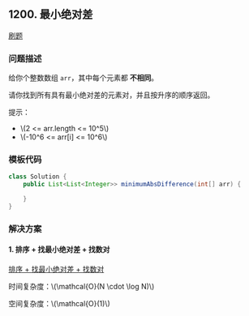<script src="https://cdn.bootcss.com/mathjax/2.7.7/MathJax.js?config=TeX-AMS-MML_HTMLorMML"></script>

## 1200. 最小绝对差

[刷题](qu1200/solu/Solution.java)

### 问题描述

给你个整数数组 `arr`，其中每个元素都 **不相同**。

请你找到所有具有最小绝对差的元素对，并且按升序的顺序返回。

提示：

* \\(2 <= arr.length <= 10^5\\)
* \\(-10^6 <= arr[i] <= 10^6\\)

### 模板代码

``` java
class Solution {
    public List<List<Integer>> minimumAbsDifference(int[] arr) {

    }
}
```

### 解决方案

#### 1. 排序 + 找最小绝对差 + 找数对

[排序 + 找最小绝对差 + 找数对](qu1200/solu1/Solution.java)

时间复杂度：\\(\mathcal{O}(N \cdot \log N)\\)

空间复杂度：\\(\mathcal{O}(1)\\)
